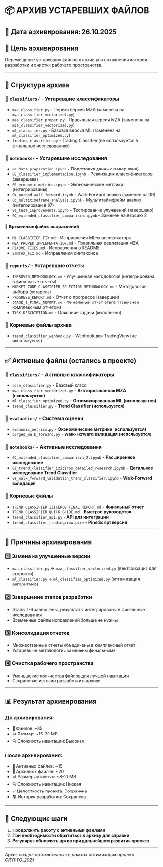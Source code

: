 # 📦 АРХИВ УСТАРЕВШИХ ФАЙЛОВ

## 📅 Дата архивирования: 26.10.2025

## 🎯 Цель архивирования
Перемещение устаревших файлов в архив для сохранения истории разработки и очистки рабочего пространства.

---

## 📁 Структура архива

### 📂 `classifiers/` - Устаревшие классификаторы
- `mza_classifier.py` - Первая версия MZA (заменена на `mza_classifier_vectorized.py`)
- `mza_classifier_proper.py` - Правильная версия MZA (заменена на `mza_classifier_vectorized.py`)
- `ml_classifier.py` - Базовая версия ML (заменена на `ml_classifier_optimized.py`)
- `trading_classifier.py` - Trading Classifier (не используется в финальных исследованиях)

### 📂 `notebooks/` - Устаревшие исследования
- `01_data_preparation.ipynb` - Подготовка данных (завершена)
- `02_classifier_implementation.ipynb` - Реализация классификаторов (завершена)
- `03_economic_metrics.ipynb` - Экономические метрики (интегрированы)
- `04_purged_walk_forward.ipynb` - Walk-Forward анализ (заменен на 09)
- `05_multitimeframe_analysis.ipynb` - Мультитаймфрейм анализ (интегрирован в 07)
- `06_test_improvements.ipynb` - Тестирование улучшений (завершено)
- `07_extended_classifier_comparison.ipynb` - Заменен на версию 2

#### 📄 Временные файлы исправлений
- `ML_CLASSIFIER_FIX.md` - Исправления ML-классификатора
- `MZA_PROPER_IMPLEMENTATION.md` - Правильная реализация MZA
- `README_FIXES.md` - Исправления в README
- `SYNTAX_FIX.md` - Исправления синтаксиса

### 📂 `reports/` - Устаревшие отчеты
- `IMPROVED_METHODOLOGY.md` - Улучшенная методология (интегрирована в финальные отчеты)
- `MARKET_ZONE_CLASSIFIER_SELECTION_METHODOLOGY.md` - Методология выбора (устарела)
- `PROGRESS_REPORT.md` - Отчет о прогрессе (завершен)
- `STAGE_1_FINAL_REPORT.md` - Финальный отчет этапа 1 (заменен комплексным отчетом)
- `TASK_DESCRIPTION.md` - Описание задачи (выполнено)

### 📄 Корневые файлы архива
- `trend_classifier_webhook.py` - Webhook для TradingView (не используется)

---

## ✅ Активные файлы (остались в проекте)

### 📂 `classifiers/` - Активные классификаторы
- `base_classifier.py` - Базовый класс
- `mza_classifier_vectorized.py` - **Векторизованная MZA (используется)**
- `ml_classifier_optimized.py` - **Оптимизированная ML (используется)**
- `trend_classifier.py` - **Trend Classifier (используется)**

### 📂 `evaluation/` - Система оценки
- `economic_metrics.py` - **Экономические метрики (используется)**
- `purged_walk_forward.py` - **Walk-Forward валидация (используется)**

### 📂 `notebooks/` - Активные исследования
- `07_extended_classifier_comparison_2.ipynb` - **Расширенное исследование**
- `08_trend_classifier_iziceros_detailed_research.ipynb` - **Детальное исследование Trend Classifier**
- `09_walk_forward_validation_trend_classifier.ipynb` - **Walk-Forward валидация**

### 📄 Корневые файлы
- `TREND_CLASSIFIER_IZICEROS_FINAL_REPORT.md` - **Финальный отчет**
- `TREND_CLASSIFIER_QUICK_GUIDE.md` - **Быстрое руководство**
- `trend_classifier_api.py` - **API для интеграции**
- `trend_classifier_tradingview.pine` - **Pine Script версия**

---

## 🔄 Причины архивирования

### 1️⃣ **Замена на улучшенные версии**
- `mza_classifier.py` → `mza_classifier_vectorized.py` (векторизация для скорости)
- `ml_classifier.py` → `ml_classifier_optimized.py` (оптимизация алгоритмов)

### 2️⃣ **Завершение этапов разработки**
- Этапы 1-6 завершены, результаты интегрированы в финальные исследования
- Временные файлы исправлений больше не нужны

### 3️⃣ **Консолидация отчетов**
- Множественные отчеты объединены в комплексный отчет
- Устаревшие методологии заменены финальными

### 4️⃣ **Очистка рабочего пространства**
- Уменьшение количества файлов для лучшей навигации
- Сохранение истории разработки в архиве

---

## 📊 Результат архивирования

### **До архивирования:**
- 📁 Файлов: ~35
- 📊 Размер: ~15-20 MB
- 🔍 Сложность навигации: Высокая

### **После архивирования:**
- 📁 Активных файлов: ~15
- 📁 Архивных файлов: ~20
- 📊 Размер активных: ~8-10 MB
- 🔍 Сложность навигации: Низкая
- ✅ Целостность проекта: Сохранена
- 📚 История разработки: Сохранена

---

## 🚀 Следующие шаги

1. **Продолжить работу с активными файлами**
2. **При необходимости обратиться к архиву для справки**
3. **Регулярно обновлять архив при дальнейшем развитии проекта**

---

*Архив создан автоматически в рамках оптимизации проекта CRYPTO_2025*
